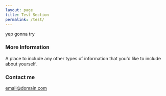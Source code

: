 ```yaml
---
layout: page
title: Test Section
permalink: /test/
---
```


yep gonna try

### More Information

A place to include any other types of information that you'd like to include about yourself.

### Contact me

[email@domain.com](mailto:email@domain.com)
